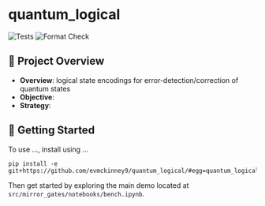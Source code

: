 # quantum_logical

![Tests](https://github.com/evmckinney9/quantum_logical/actions/workflows/tests.yml/badge.svg?branch=main)
![Format Check](https://github.com/evmckinney9/quantum_logical/actions/workflows/format-check.yml/badge.svg?branch=main)

## 📌 Project Overview

- **Overview**: logical state encodings for error-detection/correction of quantum states
- **Objective**:
- **Strategy**:

## 🚀 Getting Started

To use ..., install using ...

```
pip install -e git+https://github.com/evmckinney9/quantum_logical/#egg=quantum_logical
```

Then get started by exploring the main demo located at `src/mirror_gates/notebooks/bench.ipynb`.

